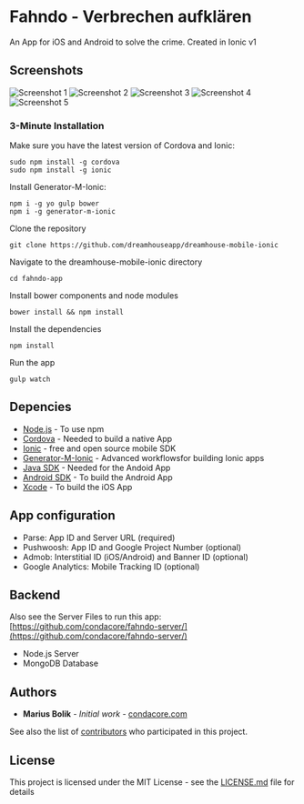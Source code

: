 # Fahndo - Verbrechen aufklären

An App for iOS and Android to solve the crime. Created in Ionic v1

## Screenshots

![Screenshot 1](https://is1-ssl.mzstatic.com/image/thumb/Purple60/v4/43/b7/df/43b7df38-d883-bf85-8be1-a17cdeee3a1f/pr_source.png/300x300bb.jpg?1503076949014) ![Screenshot 2](https://is1-ssl.mzstatic.com/image/thumb/Purple20/v4/22/c4/0e/22c40eba-c9de-bf0b-5f56-e20c41396ff3/pr_source.png/300x300bb.jpg?1503076949016) ![Screenshot 3](https://is1-ssl.mzstatic.com/image/thumb/Purple20/v4/d0/c5/d1/d0c5d138-311c-db70-8777-f935d1ce6651/pr_source.png/300x300bb.jpg?1503076949018) ![Screenshot 4](https://is1-ssl.mzstatic.com/image/thumb/Purple60/v4/5a/b1/b6/5ab1b67e-c91f-b5c9-0625-b2de82b2570a/pr_source.png/300x300bb.jpg?1503076949019) ![Screenshot 5](https://is1-ssl.mzstatic.com/image/thumb/Purple20/v4/50/31/0d/50310d83-3672-2e1c-58da-e59f1758f677/pr_source.png/300x300bb.jpg?1503076949020)

### 3-Minute Installation

Make sure you have the latest version of Cordova and Ionic:

```
sudo npm install -g cordova
sudo npm install -g ionic
```

Install Generator-M-Ionic:

```
npm i -g yo gulp bower
npm i -g generator-m-ionic
```

Clone the repository

```
git clone https://github.com/dreamhouseapp/dreamhouse-mobile-ionic
```

Navigate to the dreamhouse-mobile-ionic directory

```
cd fahndo-app
```

Install bower components and node modules

```
bower install && npm install
```

Install the dependencies

```
npm install
```

Run the app

```
gulp watch
```

## Depencies

* [Node.js](https://nodejs.org/en/) - To use npm
* [Cordova](https://cordova.apache.org/) - Needed to build a native App
* [Ionic](https://ionicframework.com/) - free and open source mobile SDK
* [Generator-M-Ionic](https://github.com/mwaylabs/generator-m-ionic) - Advanced workflowsfor building Ionic apps
* [Java SDK](http://www.oracle.com/technetwork/es/java/javase/downloads/jdk7-downloads-1880260.html) - Needed for the Andoid App
* [Android SDK](http://developer.android.com/sdk/index.html#Other) - To build the Android App
* [Xcode](https://developer.apple.com/download/) - To build the iOS App

## App configuration

* Parse: App ID and Server URL (required)
* Pushwoosh: App ID and Google Project Number (optional)
* Admob: Interstitial ID (iOS/Android) and Banner ID (optional)
* Google Analytics: Mobile Tracking ID (optional)

## Backend

Also see the Server Files to run this app: [https://github.com/condacore/fahndo-server/](https://github.com/condacore/fahndo-server/)
* Node.js Server
* MongoDB Database

## Authors

* **Marius Bolik** - *Initial work* - [condacore.com](https://condacore.com/)

See also the list of [contributors](https://github.com/condacore/fahndo-app/contributors) who participated in this project.

## License

This project is licensed under the MIT License - see the [LICENSE.md](LICENSE.md) file for details


